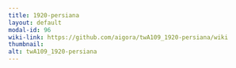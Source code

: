 ```yaml
---
title: 1920-persiana
layout: default
modal-id: 96
wiki-link: https://github.com/aigora/twA109_1920-persiana/wiki
thumbnail: 
alt: twA109_1920-persiana
---
```

